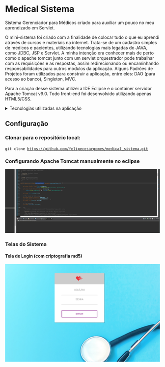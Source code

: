 # Medical Sistema
Sistema Gerenciador para Médicos criado para auxiliar um pouco no meu aprendizado em Servlet.

O mini-sistema foi criado com a finalidade de colocar tudo o que eu aprendi através de cursos e materiais na internet. Trata-se de um cadastro simples de medicos e pacientes, utilizando tecnologias mais legadas do JAVA, como JDBC, JSP e Servlet. A minha intenção era conhecer mais de perto como o apache tomcat junto com um servlet orquestrador pode trabalhar com as requisições e as respostas, assim redirecionando ou encaminhando responsabilidades para outros módulos da aplicação. Alguns Padrões de Projetos foram utilizados para construir a aplicação, entre eles: DAO (para acesso ao banco), Singleton, MVC. 

Para a criação desse sistema utilizei a IDE Eclipse e o container servidor Apache Tomcat v9.0. Todo front-end foi desenvolvido utilizando apenas HTML5/CSS.

<details>
<summary>Tecnologias utilizadas na aplicação</summary>
<ul>
  <li>Biblioteca JSTL</li>
  <li>HTML5/CSS3</li>
  <li>JSP</li>
  <li>SERVLET</li>
  <li>JDBC</li>
  <li>Maven</li>
  <li>Postgresql</li>
 </ul>
</details>

## Configuração

### Clonar para o repositório local:

<code>git clone https://github.com/felipecesargomes/medical_sistema.git</code>

### Configurando Apache Tomcat manualmente no eclipse

<img src="https://github.com/felipecesargomes/medical_sistema/blob/main/WebContent/img/tutorial.gif"></img>

### Telas do Sistema

#### Tela de Login (com criptografia md5)

<img src="https://github.com/felipecesargomes/medical_sistema/blob/main/WebContent/img/login.png"></img>


